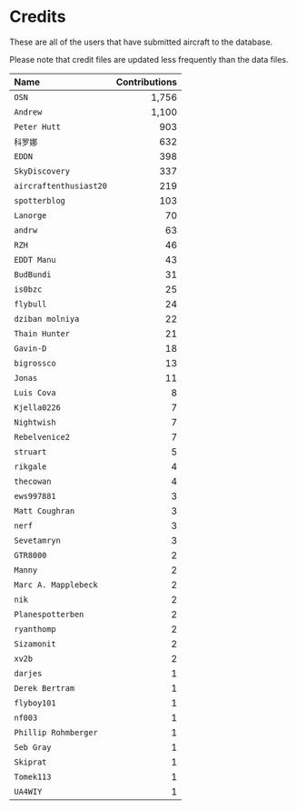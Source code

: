﻿# Credits

These are all of the users that have submitted aircraft to the database.

Please note that credit files are updated less frequently than the data files.

| Name                   | Contributions |
| :--                    | --: |
| `OSN`                  | 1,756 |
| `Andrew`               | 1,100 |
| `Peter Hutt`           | 903 |
| `科罗娜`                  | 632 |
| `EDDN`                 | 398 |
| `SkyDiscovery`         | 337 |
| `aircraftenthusiast20` | 219 |
| `spotterblog`          | 103 |
| `Lanorge`              | 70 |
| `andrw`                | 63 |
| `RZH`                  | 46 |
| `EDDT Manu`            | 43 |
| `BudBundi`             | 31 |
| `is0bzc`               | 25 |
| `flybull`              | 24 |
| `dziban molniya`       | 22 |
| `Thain Hunter`         | 21 |
| `Gavin-D`              | 18 |
| `bigrossco`            | 13 |
| `Jonas`                | 11 |
| `Luis Cova`            | 8 |
| `Kjella0226`           | 7 |
| `Nightwish`            | 7 |
| `Rebelvenice2`         | 7 |
| `struart`              | 5 |
| `rikgale`              | 4 |
| `thecowan`             | 4 |
| `ews997881`            | 3 |
| `Matt Coughran`        | 3 |
| `nerf`                 | 3 |
| `Sevetamryn`           | 3 |
| `GTR8000`              | 2 |
| `Manny`                | 2 |
| `Marc A. Mapplebeck`   | 2 |
| `nik`                  | 2 |
| `Planespotterben`      | 2 |
| `ryanthomp`            | 2 |
| `Sizamonit`            | 2 |
| `xv2b`                 | 2 |
| `darjes`               | 1 |
| `Derek Bertram`        | 1 |
| `flyboy101`            | 1 |
| `nf003`                | 1 |
| `Phillip Rohmberger`   | 1 |
| `Seb Gray`             | 1 |
| `Skiprat`              | 1 |
| `Tomek113`             | 1 |
| `UA4WIY`               | 1 |


